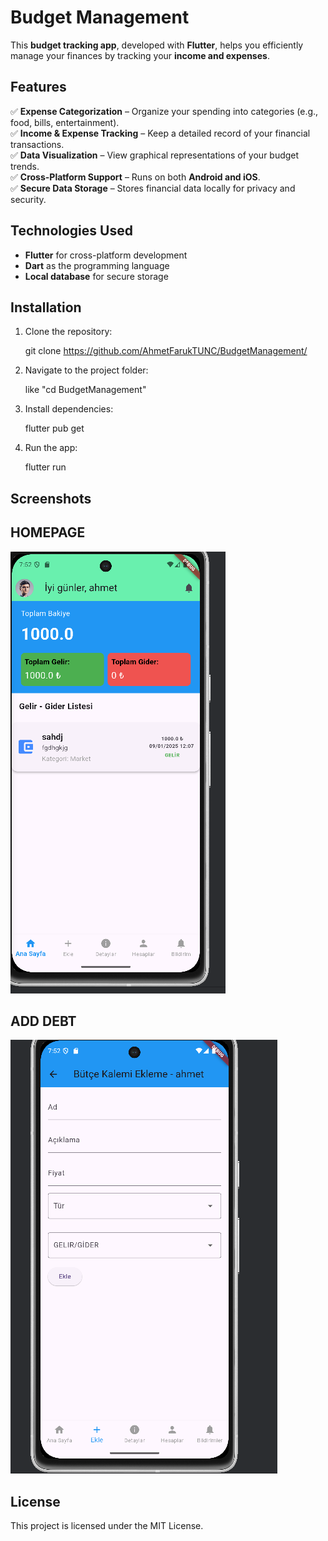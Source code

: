# **Budget Management**  

This **budget tracking app**, developed with **Flutter**, helps you efficiently manage your finances by tracking your **income and expenses**.  

## **Features**  
✅ **Expense Categorization** – Organize your spending into categories (e.g., food, bills, entertainment).  
✅ **Income & Expense Tracking** – Keep a detailed record of your financial transactions.  
✅ **Data Visualization** – View graphical representations of your budget trends.  
✅ **Cross-Platform Support** – Runs on both **Android and iOS**.  
✅ **Secure Data Storage** – Stores financial data locally for privacy and security.  

## **Technologies Used**  
- **Flutter** for cross-platform development  
- **Dart** as the programming language  
- **Local database** for secure storage  

## **Installation**  
1. Clone the repository:  
   
   git clone https://github.com/AhmetFarukTUNC/BudgetManagement/
    
2. Navigate to the project folder:  
   
   like "cd BudgetManagement"
     
3. Install dependencies:  
   
   flutter pub get
     
5. Run the app:  
   
   flutter run
     

## **Screenshots**
## **HOMEPAGE**

![HOMEPAGE](butce/images/anasayfa.png)
## **ADD DEBT**
![ADDDEBT](butce/images/borcekle.png)




## **License**  
This project is licensed under the MIT License.

